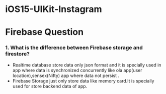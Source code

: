 # iOS15-UIKit-Instagram
# Firebase Question
### 1. What is the difference between Firebase storage and firestore?
- Realtime database store data only json format and it is specially used in app where data is synchronized concurrently like ola app(user location),sensex(Nifty) app where data not persist .
- Firebase Storage just only store data like memory card.It is specially used for store backend data of app.

